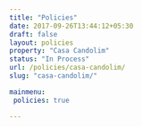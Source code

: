 ```yaml
---
title: "Policies"
date: 2017-09-26T13:44:12+05:30
draft: false
layout: policies
property: "Casa Candolim"
status: "In Process"
url: /policies/casa-candolim/
slug: "casa-candolim/"

mainmenu:
 policies: true

---
```


